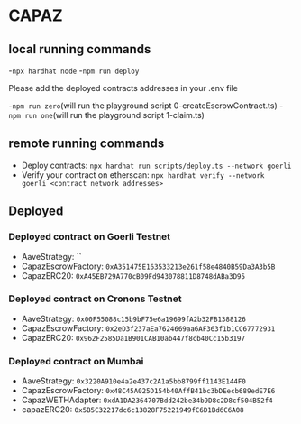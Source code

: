 # CAPAZ

## local running commands

-`npx hardhat node`
-`npm run deploy`

Please add the deployed contracts addresses in your .env file

-`npm run zero`(will run the playground script 0-createEscrowContract.ts)
-`npm run one`(will run the playground script 1-claim.ts)

## remote running commands

- Deploy contracts: `npx hardhat run scripts/deploy.ts --network goerli`
- Verify your contract on etherscan: `npx hardhat verify --network goerli <contract network addresses>`


## Deployed
### Deployed contract on Goerli Testnet

- AaveStrategy: ``
- CapazEscrowFactory: `0xA351475E163533213e261f58e4840B59Da3A3b5B`
- CapazERC20: `0xA45EB729A770cB09Fd943078811D8748dABa3D95`

### Deployed contract on Cronons Testnet

- AaveStrategy: `0x00F55088c15b9bF75e6a19699fA2b32FB1388126`
- CapazEscrowFactory: `0x2eD3f237aEa7624669aa6AF363f1b1CC67772931`
- CapazERC20: `0x962F2585Da1B901CAB10ab447f8cb40Cc15b3197`

### Deployed contract on Mumbai

- AaveStrategy: `0x3220A910e4a2e437c2A1a5bb8799ff1143E144F0`
- CapazEscrowFactory: `0x48C45A025D154b40AffB41bc3bDEecb689edE7E6`
- CapazWETHAdapter: `0xdA1DA2364707Bdd242be34b9D8c2D8cf504B52f4`
- capazERC20: `0x5B5C32217dc6c13828F75221949fC6D1Bd6C6A08`

